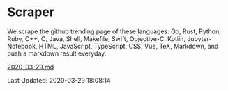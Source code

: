 # Scraper

We scrape the github trending page of these languages: Go, Rust, Python, Ruby, C++, C, Java, Shell, Makefile, Swift, Objective-C, Kotlin, Jupyter-Notebook, HTML, JavaScript, TypeScript, CSS, Vue, TeX, Markdown, and push a markdown result everyday.

[2020-03-29.md](https://github.com/yangwenmai/Scraper/blob/master/2020-03-29.md)

Last Updated: 2020-03-29 18:08:14
